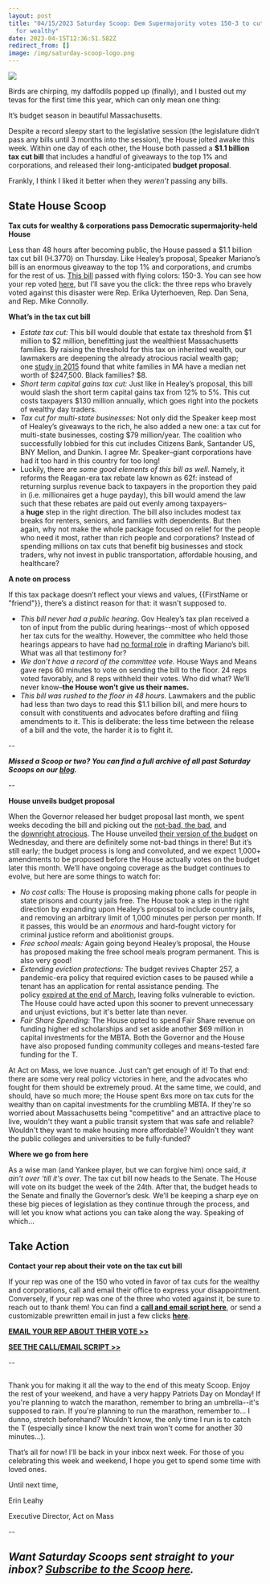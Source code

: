 ```yaml
---
layout: post
title: "04/15/2023 Saturday Scoop: Dem Supermajority votes 150-3 to cut taxes
  for wealthy"
date: 2023-04-15T12:36:51.582Z
redirect_from: []
image: /img/saturday-scoop-logo.png
---
```

![](https://nvlupin.blob.core.windows.net/images/van/EA/EA007/1/90151/images/Saturday%20Scoop.png)

Birds are chirping, my daffodils popped up (finally), and I busted out my tevas for the first time this year, which can only mean one thing: 

It’s budget season in beautiful Massachusetts.

Despite a record sleepy start to the legislative session (the legislature didn’t pass any bills until 3 months into the session), the House jolted awake this week. Within one day of each other, the House both passed a **$1.1 billion tax cut bill** that includes a handful of giveaways to the top 1% and corporations, and released their long-anticipated **budget proposal**.

Frankly, I think I liked it better when they *weren’t* passing any bills.

## **State House Scoop**

**Tax cuts for wealthy & corporations pass Democratic supermajority-held House** 

Less than 48 hours after becoming public, the House passed a $1.1 billion tax cut bill (H.3770) on Thursday. Like Healey’s proposal, Speaker Mariano’s bill is an enormous giveaway to the top 1% and corporations, and crumbs for the rest of us. [This bill](https://www.bostonglobe.com/2023/04/11/metro/mass-house-unveils-tax-plan/?p1=BGSearch_Overlay_Results&utm_medium=&emci=2c0a0223-15db-ed11-8e8b-00224832eb73&emdi=ea000000-0000-0000-0000-000000000001&ceid={{ContactsEmailID}}) passed with flying colors: 150-3. You can see how your rep voted [here](https://twitter.com/act_on_mass/status/1646597033350905856?utm_medium=&emci=2c0a0223-15db-ed11-8e8b-00224832eb73&emdi=ea000000-0000-0000-0000-000000000001&ceid={{ContactsEmailID}}), but I’ll save you the click: the three reps who bravely voted against this disaster were Rep. Erika Uyterhoeven, Rep. Dan Sena, and Rep. Mike Connolly.

**What’s in the tax cut bill**

* *Estate tax cut:* This bill would double that estate tax threshold from $1 million to $2 million, benefitting just the wealthiest Massachusetts families. By raising the threshold for this tax on inherited wealth, our lawmakers are deepening the already atrocious racial wealth gap; one [study in 2015](https://www.midascollab.org/the-wealth-gap/the-wealth-gap-wealth-inequality-in-massachusetts?utm_medium=&emci=2c0a0223-15db-ed11-8e8b-00224832eb73&emdi=ea000000-0000-0000-0000-000000000001&ceid={{ContactsEmailID}}#:~:text=Massachusetts%20is%20noted%20for%20its,median%20net%20worth%20of%20%24247%2C500.) found that white families in MA have a median net worth of $247,500. Black families? $8.
* *Short term capital gains tax cut:* Just like in Healey’s proposal, this bill would slash the short term capital gains tax from 12% to 5%. This cut costs taxpayers $130 million annually, which goes right into the pockets of wealthy day traders.
* *Tax cut for multi-state businesses:* Not only did the Speaker keep most of Healey’s giveaways to the rich, he also added a new one: a tax cut for multi-state businesses, costing $79 million/year. The coalition who successfully lobbied for this cut includes Citizens Bank, Santander US, BNY Mellon, and Dunkin. I agree Mr. Speaker–giant corporations have had it too hard in this country for too long!
* Luckily, there are *some good elements of this bill as well*. Namely, it reforms the Reagan-era tax rebate law known as 62f: instead of returning surplus revenue back to taxpayers in the proportion they paid in (i.e. millionaires get a huge payday), this bill would amend the law such that these rebates are paid out evenly among taxpayers–a **huge** step in the right direction. The bill also includes modest tax breaks for renters, seniors, and families with dependents. But then again, why not make the whole package focused on relief for the people who need it most, rather than rich people and corporations? Instead of spending millions on tax cuts that benefit big businesses and stock traders, why not invest in public transportation, affordable housing, and healthcare? 

**A note on process**

If this tax package doesn’t reflect your views and values, {{FirstName or "friend"}}, there’s a distinct reason for that: it wasn't supposed to. 

* *This bill never had a public hearing*. Gov Healey’s tax plan received a ton of input from the public during hearings--most of which opposed her tax cuts for the wealthy. However, the committee who held those hearings appears to have had [no formal role](https://www.lowellsun.com/2023/04/11/house-adds-capital-gains-biz-cuts-to-1-1b-tax-relief-plan/?utm_medium=&emci=2c0a0223-15db-ed11-8e8b-00224832eb73&emdi=ea000000-0000-0000-0000-000000000001&ceid={{ContactsEmailID}}) in drafting Mariano’s bill. What was all that testimony for?
* *We don’t have a record of the committee vote.* House Ways and Means gave reps 60 minutes to vote on sending the bill to the floor. 24 reps voted favorably, and 8 reps withheld their votes. Who did what? We’ll never know–**the House won’t give us their names.**
* *This bill was rushed to the floor in 48 hours.* Lawmakers and the public had less than two days to read this $1.1 billion bill, and mere hours to consult with constituents and advocates before drafting and filing amendments to it. This is deliberate: the less time between the release of a bill and the vote, the harder it is to fight it.

\--

***Missed a Scoop or two? You can find a full archive of all past Saturday Scoops on our [blog](https://actonmass.org/blog?utm_medium=&emci=47458325-afbf-ed11-a8e0-00224832e811&emdi=ea000000-0000-0000-0000-000000000001&ceid={{ContactsEmailID}}).***

*\--*

**House unveils budget proposal**

When the Governor released her budget proposal last month, we spent weeks decoding the bill and picking out the [not-bad, the bad](https://actonmass.org/post/2023/03/07/03-04-2023-saturday-scoop-healey-proposes-tax-cuts-for-ultra-wealthy-in-gop-esq-budget?utm_medium=&emci=2c0a0223-15db-ed11-8e8b-00224832eb73&emdi=ea000000-0000-0000-0000-000000000001&ceid={{ContactsEmailID}}), and the [downright atrocious](https://actonmass.org/post/2023/03/23/03-18-2023-saturday-scoop-the-closer-you-read-healeys-budget-the-worse-it-gets?utm_medium=&emci=2c0a0223-15db-ed11-8e8b-00224832eb73&emdi=ea000000-0000-0000-0000-000000000001&ceid={{ContactsEmailID}}). The House unveiled [their version of the budget](https://www.wgbh.org/news/politics/2023/04/12/free-school-meals-online-lottery-and-eviction-protections-in-the-mass-houses-56b-budget?utm_medium=&emci=2c0a0223-15db-ed11-8e8b-00224832eb73&emdi=ea000000-0000-0000-0000-000000000001&ceid={{ContactsEmailID}}) on Wednesday, and there are definitely some not-bad things in there! But it’s still early; the budget process is long and convoluted, and we expect 1,000+ amendments to be proposed before the House actually votes on the budget later this month. We’ll have ongoing coverage as the budget continues to evolve, but here are some things to watch for:

* *No cost calls:* The House is proposing making phone calls for people in state prisons and county jails free. The House took a step in the right direction by expanding upon Healey’s proposal to include country jails, and removing an arbitrary limit of 1,000 minutes per person per month. If it passes, this would be an *enormous* and hard-fought victory for criminal justice reform and abolitionist groups.
* *Free school meals:* Again going beyond Healey’s proposal, the House has proposed making the free school meals program permanent. This is also very good!
* *Extending eviction protections:* The budget revives Chapter 257, a pandemic-era policy that required eviction cases to be paused while a tenant has an application for rental assistance pending. The policy [expired at the end of March](https://actonmass.org/post/2023/03/28/03-25-2023-saturday-scoop-marianos-audit-response-apathy-on-evictions-and-climate?utm_medium=&emci=2c0a0223-15db-ed11-8e8b-00224832eb73&emdi=ea000000-0000-0000-0000-000000000001&ceid={{ContactsEmailID}}), leaving folks vulnerable to eviction. The House could have acted upon this sooner to prevent unnecessary and unjust evictions, but it's better late than never.
* *Fair Share Spending:* The House opted to spend Fair Share revenue on funding higher ed scholarships and set aside another $69 million in capital investments for the MBTA. Both the Governor and the House have also proposed funding community colleges and means-tested fare funding for the T.

At Act on Mass, we love nuance. Just can’t get enough of it! To that end: there are some very real policy victories in here, and the advocates who fought for them should be extremely proud. At the same time, we could, and should, have so much more; the House spent 6xs more on tax cuts for the wealthy than on capital investments for the crumbling MBTA. If they're so worried about Massachusetts being "competitive" and an attractive place to live, wouldn't they want a public transit system that was safe and reliable? Wouldn't they want to make housing more affordable? Wouldn't they want the public colleges and universities to be fully-funded?

**Where we go from here**

As a wise man (and Yankee player, but we can forgive him) once said, *it ain't over ‘till it's over*. The tax cut bill now heads to the Senate. The House will vote on its budget the week of the 24th. After that, the budget heads to the Senate and finally the Governor’s desk. We’ll be keeping a sharp eye on these big pieces of legislation as they continue through the process, and will let you know what actions you can take along the way. Speaking of which…

## **Take Action**

**Contact your rep about their vote on the tax cut bill**

If your rep was one of the 150 who voted in favor of tax cuts for the wealthy and corporations, call and email their office to express your disappointment. Conversely, if your rep was one of the three who voted against it, be sure to reach out to thank them! You can find a **[call and email script here](https://docs.google.com/document/d/12cb4l9RONItgbBTSgIy0Ucy3AhiZTgUZ4zvI8KWdWV4/edit?utm_medium=&emci=2c0a0223-15db-ed11-8e8b-00224832eb73&emdi=ea000000-0000-0000-0000-000000000001&ceid={{ContactsEmailID}}#)**, or send a customizable prewritten email in just a few clicks **[here](https://secure.everyaction.com/44YdORqI-EmqPWDDiZeUYA2?utm_medium=&emci=2c0a0223-15db-ed11-8e8b-00224832eb73&emdi=ea000000-0000-0000-0000-000000000001&ceid={{ContactsEmailID}})**.

**[EMAIL YOUR REP ABOUT THEIR VOTE >>](https://secure.everyaction.com/44YdORqI-EmqPWDDiZeUYA2?utm_medium=&emci=2c0a0223-15db-ed11-8e8b-00224832eb73&emdi=ea000000-0000-0000-0000-000000000001&ceid={{ContactsEmailID}})**

**[SEE THE CALL/EMAIL SCRIPT >>](https://docs.google.com/document/d/12cb4l9RONItgbBTSgIy0Ucy3AhiZTgUZ4zvI8KWdWV4/edit?utm_medium=&emci=2c0a0223-15db-ed11-8e8b-00224832eb73&emdi=ea000000-0000-0000-0000-000000000001&ceid={{ContactsEmailID}}#)**

\--

![]()

Thank you for making it all the way to the end of this meaty Scoop. Enjoy the rest of your weekend, and have a very happy Patriots Day on Monday! If you're planning to watch the marathon, remember to bring an umbrella--it's supposed to rain. If you're planning to run the marathon, remember to... I dunno, stretch beforehand? Wouldn't know, the only time I run is to catch the T (especially since I know the next train won't come for another 30 minutes...).

That’s all for now! I'll be back in your inbox next week. For those of you celebrating this week and weekend, I hope you get to spend some time with loved ones.

Until next time,

Erin Leahy

Executive Director, Act on Mass

\--

## ***Want Saturday Scoops sent straight to your inbox? [Subscribe to the Scoop here](https://secure.everyaction.com/1iWRboEfXUyjUvBt5HMoZw2).***